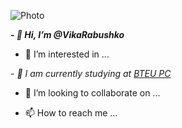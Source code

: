 ![Photo](https://img.detmir.st/-SxvGZjl1wRRzx5T_Z2EB7qpIdgxhFt2U6Dd-tqWIpM/rs:fit:700:700/g:sm/ex:1/bg:FFFFFF/aHR0cHM6Ly9jYXRhbG9nLmRldG1pci5zdC9tZWRpYS9LbzNQRGpZaDdiSEtGdmk1SWZsMWJid0RTYWhfc2RzQXdqUjhPdFpJYVJNPT9wcmVzZXQ9c2l0ZV9wcm9kdWN0X2dhbGxlcnlfcjE1MDA.webp)

***- 👋 Hi, I’m @VikaRabushko***

- 👀 I’m interested in ...
  
_- 🌱 I am currently studying at [BTEU PC](http://www.i-bteu.by/)_

- 💞️ I’m looking to collaborate on ...
  
- 📫 How to reach me ...

<!---
VikaRabushko/VikaRabushko is a ✨ special ✨ repository because its `README.md` (this file) appears on your GitHub profile.
You can click the Preview link to take a look at your changes.
--->
